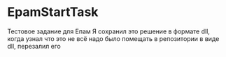 # EpamStartTask
Тестовое задание для Епам
Я сохранил это решение в формате dll, когда узнал что это не всё надо было помещать в репозитории в виде dll, перезалил его
